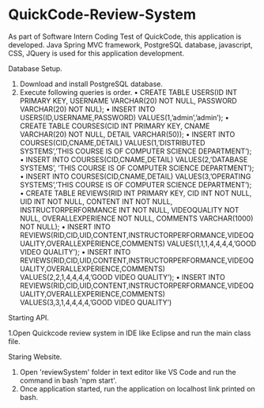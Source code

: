 # QuickCode-Review-System
As part of Software Intern Coding Test of QuickCode, this application is developed. Java Spring MVC framework, PostgreSQL database, javascript, CSS, JQuery is used for this application development.

Database Setup.

  1.	Download and install PostgreSQL database.
  2.	Execute following queries is order.
    •	CREATE TABLE USERS(ID INT PRIMARY KEY, USERNAME VARCHAR(20) NOT NULL, PASSWORD VARCHAR(20) NOT NUL);
    •	INSERT INTO USERS(ID,USERNAME,PASSWORD) VALUES(1,’admin’,’admin’);
    •	CREATE TABLE COURSES(CID INT PRIMARY KEY, CNAME VARCHAR(20) NOT NULL, DETAIL VARCHAR(50));
    •	INSERT INTO COURSES(CID,CNAME,DETAIL) VALUES(1,’DISTRIBUTED SYSTEMS’,’THIS COURSE IS OF COMPUTER SCIENCE DEPARTMENT’);
    •	INSERT INTO COURSES(CID,CNAME,DETAIL) VALUES(2,’DATABASE SYSTEMS’, ’THIS COURSE IS OF COMPUTER SCIENCE DEPARTMENT’);
    •	INSERT INTO COURSES(CID,CNAME,DETAIL) VALUES(3,’OPERATING SYSTEMS’,’THIS COURSE IS OF COMPUTER SCIENCE DEPARTMENT’);
    •	CREATE TABLE REVIEWS(RID INT PRIMARY KEY, CID INT NOT NULL, UID INT NOT NULL, CONTENT INT NOT NULL,         INSTRUCTORPERFORMANCE INT NOT NULL, VIDEOQUALITY NOT NULL, OVERALLEXPERIENCE NOT NULL, COMMENTS VARCHAR(1000) NOT NULL);
    •	INSERT INTO REVIEWS(RID,CID,UID,CONTENT,INSTRUCTORPERFORMANCE,VIDEOQUALITY,OVERALLEXPERIENCE,COMMENTS) VALUES(1,1,1,4,4,4,4,’GOOD VIDEO QUALITY’);
    •	INSERT INTO REVIEWS(RID,CID,UID,CONTENT,INSTRUCTORPERFORMANCE,VIDEOQUALITY,OVERALLEXPERIENCE,COMMENTS) VALUES(2,2,1,4,4,4,4,’GOOD VIDEO QUALITY’);
    •	INSERT INTO REVIEWS(RID,CID,UID,CONTENT,INSTRUCTORPERFORMANCE,VIDEOQUALITY,OVERALLEXPERIENCE,COMMENTS) VALUES(3,3,1,4,4,4,4,’GOOD VIDEO QUALITY’)

Starting API.

  1.Open Quickcode review system in IDE like Eclipse and run the main class file.
  
Staring Website.
  1. Open 'reviewSystem' folder in text editor like VS Code and run the command in bash 'npm start'.
  2. Once application started, run the application on localhost link printed on bash.
